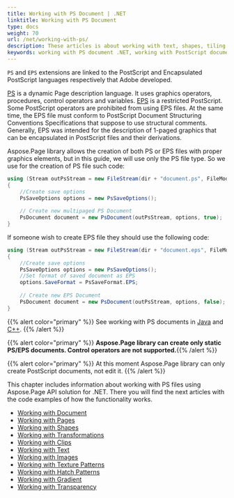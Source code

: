 ```yaml
---
title: Working with PS Document | .NET
linktitle: Working with PS Document
type: docs
weight: 70
url: /net/working-with-ps/
description: These articles is about working with text, shapes, tiling patterns, gradients, images and pages in PS or EPS files using Aspose.Page for .NET API solution.
keywords: working with PS document .NET, working with PostScript document .NET, working with EPS file .NET
---
```


`PS` and `EPS` extensions are linked to the PostScript and Encapsulated PostScript languages respectively that Adobe developed.

[PS](https://docs.aspose.com/page/net/what-is-ps-file/) is a dynamic Page description language. It uses graphics operators, procedures, control operators and variables.
[EPS](https://docs.aspose.com/page/net/what-is-eps-file/) is a restricted PostScript. Some PostScript operators are prohibited from using EPS files. At the same time, the EPS file must conform to PostScript Document Structuring Conventions Specifications that suppose to use structural comments. Generally, EPS was intended for the description of 1-paged graphics that can be encapsulated in PostScript files and their derivations.

Aspose.Page library allows the creation of both PS or EPS files with proper graphics elements, but in this guide, we will use only the PS file type. 
So we use for the creation of PS file such code:
```C#
using (Stream outPsStream = new FileStream(dir + "document.ps", FileMode.Create))
{
    //Create save options
    PsSaveOptions options = new PsSaveOptions();
    
    // Create new multipaged PS Document
    PsDocument document = new PsDocument(outPsStream, options, true);
}
```
If someone wish to create EPS file they should use the following code:
```C#
using (Stream outPsStream = new FileStream(dir + "document.eps", FileMode.Create))
{
    //Create save options
    PsSaveOptions options = new PsSaveOptions();
    //Set format of saved document as EPS
    options.SaveFormat = PsSaveFormat.EPS;
    
    // Create new EPS Document
    PsDocument document = new PsDocument(outPsStream, options, false);
}
```
{{% alert color="primary" %}}
See working with PS documents in [Java](/page/java/ps/working-with-document/) and [C++](/page/cpp/ps/working-with-document/).
{{% /alert %}}

{{% alert color="primary" %}}
**Aspose.Page library can create only static PS/EPS documents. Control operators are not supported.**{{% /alert %}}

{{% alert color="primary" %}}
At this moment Aspose.Page library can only create PostScript documents, not edit it.
{{% /alert %}}


This chapter includes information about working with PS files using Aspose.Page API solution for .NET. There you will find the next articles with the code examples of how the functionality works.


- [Working with Document](https://docs.aspose.com/page/net/ps/working-with-document/)
- [Working with Pages](https://docs.aspose.com/page/net/ps/working-with-pages/)
- [Working with Shapes](https://docs.aspose.com/page/net/ps/working-with-shapes/)
- [Working with Transformations](https://docs.aspose.com/page/net/ps/working-with-transformations/)
- [Working with Clips](https://docs.aspose.com/page/net/ps/working-with-clips/)
- [Working with Text](https://docs.aspose.com/page/net/ps/working-with-shapes/)
- [Working with Images](https://docs.aspose.com/page/net/ps/working-with-images/)
- [Working with Texture Patterns](https://docs.aspose.com/page/net/ps/working-with-texture-patterns/)
- [Working with Hatch Patterns](https://docs.aspose.com/page/net/ps/working-with-hatch-patterns/)
- [Working with Gradient](https://docs.aspose.com/page/net/ps/working-with-gradient/)
- [Working with Transparency](https://docs.aspose.com/page/net/ps/working-with-transparency/)



